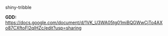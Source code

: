 shiny-tribble

<b>GDD: </b> https://docs.google.com/document/d/1VK_U3WA05tg01miBQGWwCjTo4AXo87CXftoFl2qIHZc/edit?usp=sharing

